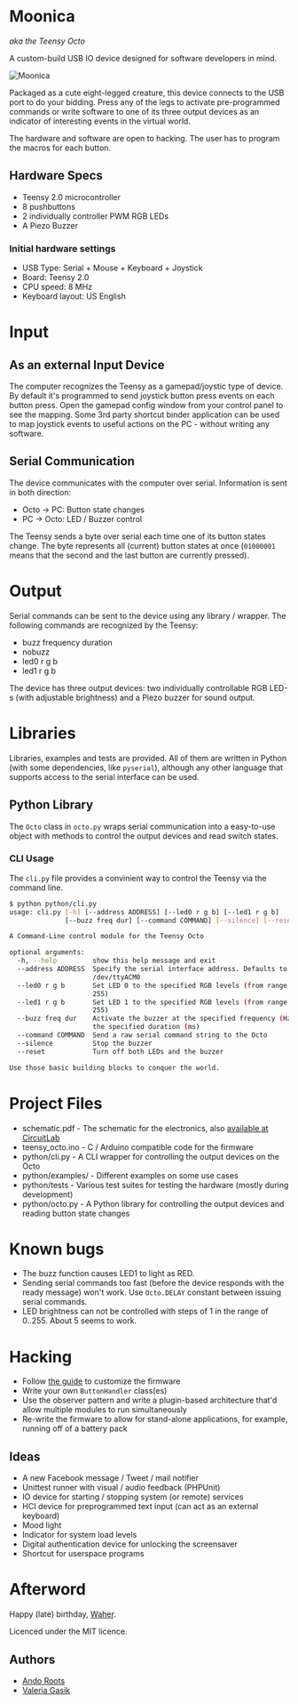 # Moonica

*aka the Teensy Octo*

A custom-build USB IO device designed for software developers in mind.

![Moonica](https://github.com/anroots/teensy-moonica/blob/master/img/Moonica.png)

Packaged as a cute eight-legged creature, this device connects to the USB port to do your bidding. Press any of the legs to activate pre-programmed commands or write software to one of its three output devices as an indicator of interesting events in the virtual world.

The hardware and software are open to hacking. The user has to program the macros for each button.

## Hardware Specs

* Teensy 2.0 microcontroller
* 8 pushbuttons
* 2 individually controller PWM RGB LEDs
* A Piezo Buzzer

### Initial hardware settings

* USB Type: Serial + Mouse + Keyboard + Joystick
* Board: Teensy 2.0
* CPU speed: 8 MHz
* Keyboard layout: US English

# Input

## As an external Input Device

The computer recognizes the Teensy as a gamepad/joystic type of device. By default it's programmed to send joystick button press events on each button press. Open the gamepad config window from your control panel to see the mapping.
Some 3rd party shortcut binder application can be used to map joystick events to useful actions on the PC - without writing any software.

## Serial Communication

The device communicates with the computer over serial. Information is sent in both direction:

* Octo -> PC: Button state changes
* PC -> Octo: LED / Buzzer control

The Teensy sends a byte over serial each time one of its button states change. The byte represents all (current) button states at once (`01000001` means that the second and the last button are currently pressed). 

# Output

Serial commands can be sent to the device using any library / wrapper. The following commands are recognized by the Teensy:

* buzz frequency duration
* nobuzz
* led0 r g b
* led1 r g b

The device has three output devices: two individually controllable RGB LED-s (with adjustable brightness) and a Piezo buzzer for sound output.

# Libraries

Libraries, examples and tests are provided. All of them are written in Python (with some dependencies, like `pyserial`), although any other language that supports access to the serial interface can be used.

## Python Library

The `Octo` class in `octo.py` wraps serial communication into a easy-to-use object with methods to control the output devices and read switch states.

### CLI Usage

The `cli.py` file provides a convinient way to control the Teensy via the command line.

```bash
$ python python/cli.py 
usage: cli.py [-h] [--address ADDRESS] [--led0 r g b] [--led1 r g b]
              [--buzz freq dur] [--command COMMAND] [--silence] [--reset]

A Command-Line control module for the Teensy Octo

optional arguments:
  -h, --help         show this help message and exit
  --address ADDRESS  Specify the serial interface address. Defaults to
                     /dev/ttyACM0
  --led0 r g b       Set LED 0 to the specified RGB levels (from range 0 -
                     255)
  --led1 r g b       Set LED 1 to the specified RGB levels (from range 0 -
                     255)
  --buzz freq dur    Activate the buzzer at the specified frequency (Hz) for
                     the specified duration (ms)
  --command COMMAND  Send a raw serial command string to the Octo
  --silence          Stop the buzzer
  --reset            Turn off both LEDs and the buzzer

Use those basic building blocks to conquer the world.
```

# Project Files

* schematic.pdf - The schematic for the electronics, also [available at CircuitLab](https://www.circuitlab.com/circuit/s6dr46/teensy-moonica/)
* teensy_octo.ino - C / Arduino compatible code for the firmware
* python/cli.py - A CLI wrapper for controlling the output devices on the Octo
* python/examples/ - Different examples on some use cases
* python/tests - Various test suites for testing the hardware (mostly during development)
* python/octo.py - A Python library for controlling the output devices and reading button state changes

# Known bugs

* The buzz function causes LED1 to light as RED.
* Sending serial commands too fast (before the device responds with the ready message) won't work. Use `Octo.DELAY` constant between issuing serial commands.
* LED brightness can not be controlled with steps of 1 in the range of 0..255. About 5 seems to work.

# Hacking

* Follow [the guide](http://www.pjrc.com/teensy/loader.html) to customize the firmware
* Write your own `ButtonHandler` class(es)
* Use the observer pattern and write a plugin-based architecture that'd allow multiple modules to run simultaneously
* Re-write the firmware to allow for stand-alone applications, for example, running off of a battery pack

## Ideas

* A new Facebook message / Tweet / mail notifier
* Unittest runner with visual / audio feedback (PHPUnit)
* IO device for starting / stopping system (or remote) services
* HCI device for preprogrammed text input (can act as an external keyboard)
* Mood light
* Indicator for system load levels
* Digital authentication device for unlocking the screensaver
* Shortcut for userspace programs

# Afterword

Happy (late) birthday, [Waher](http://waher.net).

Licenced under the MIT licence.

## Authors

* [Ando Roots](http://sqroot.eu)
* [Valeria Gasik](http://sokeri.org)